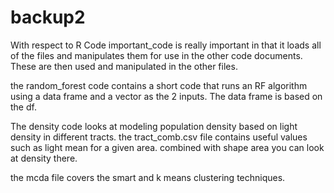 # backup2
With respect to R Code
important_code is really important in that it loads all of the files and manipulates them for use in the other code documents. These are then used and manipulated in the other files.


the random_forest code contains a short code that runs an RF algorithm using a data frame and a vector as the 2 inputs. The data frame is based on the df.

The density code looks at modeling population density based on light density in different tracts. the tract_comb.csv file contains useful values such as light mean for a given area. combined with shape area you can look at density there.

the mcda file covers the smart and k means clustering techniques.
